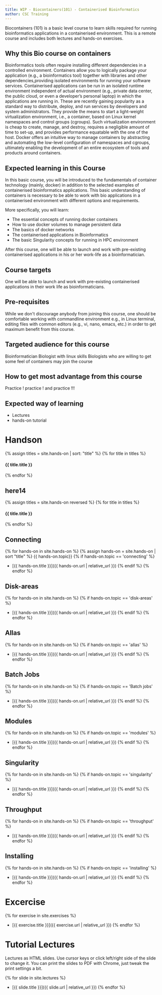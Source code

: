 ```yaml
---
title: WIP - Biocontainers(101) - Containerised Bioinformatics
author: CSC Training
---
```


Biocontainers (101) is a basic level course to learn skills required for running bioinformatics applications in a containerised environment. This is a remote course and includes both lectures and hands-on exercises.

## Why this Bio course on containers

Bioinformatics tools often require installing different dependencies in a controlled environment. Containers allow you to logically package your application (e.g., a bioinformatics tool) together with libraries and other dependencies,providing isolated environments for running your software services. Containerised applications can be run in an isolated runtime environment independent of actual environment (e.g., private data center, the public cloud, or even a developer’s personal laptop) in which the applications are running in. These are recently gaining popularity as a standard way to distribute, deploy, and run services by developers and system administrators. They provide the means to start a light-weight virtualization environment, i.e., a container, based on Linux kernel namespaces and control groups (cgroups). Such virtualization environment is cheap to create, manage, and destroy, requires a negligible amount of time to set-up, and provides performance equatable with the one of the host. Docker offers an intuitive way to manage containers by abstracting and automating the low-level configuration of namespaces and cgroups, ultimately enabling the development of an entire ecosystem of tools and products around containers.


## Expected learning in this Course

In this basic course, you will be introduced to the fundamentals of container technology (mainly, docker) in addition to the selected examples of containerised bioinformatics applications. This basic understanding of containers is necessary to be able to work with bio applications in a containerised environment with different options and requirements.

More specifically, you will learn:

- The essential concepts of running docker containers
- How to use docker volumes to manage persistent data
- The basics of docker networks
- The containerised applications in Bioinformatics
- The basic Singularity concepts for running in HPC environment

After this course, one will be able to launch and work with pre-existing containerised applications in his or her work-life as a bioinformatician.


## Course targets

One will be able to launch and work with pre-existing containerised applications in their work life  as bioinformaticians.

## Pre-requisites

While we don't discourage anybody from joining this course, one should  be comfortable working with commandline environment e.g., in Linux terminal, editing files with common editors (e.g., vi, nano, emacs, etc.) in order to get maximum benefit from this course.

## Targeted audience for this course

Bioinformatician
Biologist with linux skills
Biologists who are willing to get some feel of containers may join the course


## How to get most advantage from this course

Practice ! practice ! and  practice !!!

## Expected way of learning

- Lectures
- hands-on tutorial


# Handson

{% assign titles = site.hands-on |  sort: "title" %}
{% for title in titles %}
  <h4>{{ title.title }}</h4>
{% endfor %}


## here14
{% assign titles = site.hands-on reversed %}
{% for title in titles %}
  <h4>{{ title.title }}</h4>
{% endfor %}

## Connecting
{% for hands-on in site.hands-on %}
{% assign hands-on = site.hands-on  | sort "title" %}
{{ hands-on.topic}}
{% if hands-on.topic == 'connecting' %}
- [{{ hands-on.title }}]({{ hands-on.url | relative_url }})
{% endif %}
{% endfor %}

## Disk-areas
{% for hands-on in site.hands-on %}
{% if hands-on.topic == 'disk-areas' %}
- [{{ hands-on.title }}]({{ hands-on.url | relative_url }})
{% endif %}
{% endfor %}


## Allas
{% for hands-on in site.hands-on %}
{% if hands-on.topic == 'allas' %}
- [{{ hands-on.title }}]({{ hands-on.url | relative_url }})
{% endif %}
{% endfor %}


## Batch Jobs
{% for hands-on in site.hands-on %}
{% if hands-on.topic == 'Batch jobs' %}
- [{{ hands-on.title }}]({{ hands-on.url | relative_url }})
{% endif %}
{% endfor %}


## Modules
{% for hands-on in site.hands-on %}
{% if hands-on.topic == 'modules' %}
- [{{ hands-on.title }}]({{ hands-on.url | relative_url }})
{% endif %}
{% endfor %}

## Singularity
{% for hands-on in site.hands-on %}
{% if hands-on.topic == 'singularity' %}
- [{{ hands-on.title }}]({{ hands-on.url | relative_url }})
{% endif %}
{% endfor %}

## Throughput
{% for hands-on in site.hands-on %}
{% if hands-on.topic == 'throughput' %}
- [{{ hands-on.title }}]({{ hands-on.url | relative_url }})
{% endif %}
{% endfor %}


## Installing
{% for hands-on in site.hands-on %}
{% if hands-on.topic == 'installing' %}
- [{{ hands-on.title }}]({{ hands-on.url | relative_url }})
{% endif %}
{% endfor %}


# Excercise

{% for exercise in site.exercises %}
- [{{ exercise.title }}]({{ exercise.url | relative_url }})
{% endfor %}


# Tutorial Lectures

Lectures as HTML slides. Use cursor keys or click left/right side of
the slide to change it. You can print the slides to PDF with Chrome,
just tweak the print settings a bit.

{% for slide in site.lectures %}
- [{{ slide.title }}]({{ slide.url | relative_url }})
{% endfor %}
